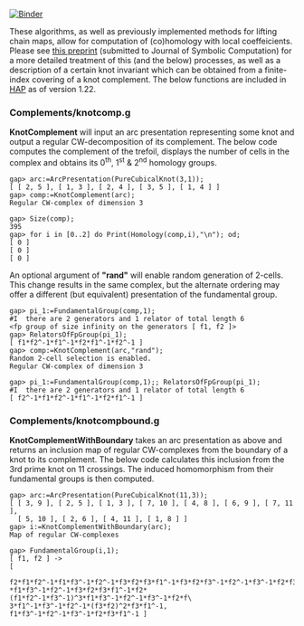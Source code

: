 [![Binder](https://mybinder.org/badge_logo.svg)](https://mybinder.org/v2/gh/kelfriend/1-knots/master)

These algorithms, as well as previously implemented methods for lifting chain maps, allow for computation of (co)homology with local coeffeicients. Please see [this preprint](http://hamilton.nuigalway.ie/preprints/LocalCoho.pdf) (submitted to Journal of Symbolic Computation) for a more detailed treatment of this (and the below) processes, as well as a description of a certain knot invariant which can be obtained from a finite-index covering of a knot complement. The below functions are included in [HAP](http://hamilton.nuigalway.ie/Hap/www/index.html) as of version 1.22.

### Complements/knotcomp.g
**KnotComplement** will input an arc presentation representing some knot and output a regular CW-decomposition of its complement.
The below code computes the complement of the trefoil, displays the number of cells in the complex and obtains its 0<sup>th</sup>,
1<sup>st</sup> & 2<sup>nd</sup> homology groups.
```
gap> arc:=ArcPresentation(PureCubicalKnot(3,1));
[ [ 2, 5 ], [ 1, 3 ], [ 2, 4 ], [ 3, 5 ], [ 1, 4 ] ]
gap> comp:=KnotComplement(arc);
Regular CW-complex of dimension 3

gap> Size(comp);
395
gap> for i in [0..2] do Print(Homology(comp,i),"\n"); od;
[ 0 ]
[ 0 ]
[ 0 ]
```
An optional argument of **"rand"** will enable random generation of 2-cells. This change results in the same complex, but the
alternate ordering may offer a different (but equivalent) presentation of the fundamental group.
```
gap> pi_1:=FundamentalGroup(comp,1);
#I  there are 2 generators and 1 relator of total length 6
<fp group of size infinity on the generators [ f1, f2 ]>
gap> RelatorsOfFpGroup(pi_1);
[ f1*f2^-1*f1^-1*f2*f1^-1*f2^-1 ]
gap> comp:=KnotComplement(arc,"rand");
Random 2-cell selection is enabled.
Regular CW-complex of dimension 3

gap> pi_1:=FundamentalGroup(comp,1);; RelatorsOfFpGroup(pi_1);
#I  there are 2 generators and 1 relator of total length 6
[ f2^-1*f1*f2^-1*f1^-1*f2*f1^-1 ]
```
### Complements/knotcompbound.g
**KnotComplementWithBoundary** takes an arc presentation as above and returns an inclusion map of regular CW-complexes from the
boundary of a knot to its complement. The below code calculates this inclusion from the 3rd prime knot on 11
crossings. The induced homomorphism from their fundamental groups is then computed.
```
gap> arc:=ArcPresentation(PureCubicalKnot(11,3));
[ [ 3, 9 ], [ 2, 5 ], [ 1, 3 ], [ 7, 10 ], [ 4, 8 ], [ 6, 9 ], [ 7, 11 ], 
  [ 5, 10 ], [ 2, 6 ], [ 4, 11 ], [ 1, 8 ] ]
gap> i:=KnotComplementWithBoundary(arc);
Map of regular CW-complexes

gap> FundamentalGroup(i,1);
[ f1, f2 ] -> 
[ 
  f2*f1*f2^-1*f1*f3^-1*f2^-1*f3*f2*f3*f1^-1*f3*f2*f3^-1*f2^-1*f3^-1*f2*f3*f2^-1\
*f1*f3^-1*f2^-1*f3*f2*f3*f1^-1*f2*(f1*f2^-1*f3^-1)^3*f1*f3^-1*f2^-1*f3^-1*f2*f\
3*f1^-1*f3^-1*f2^-1*(f3*f2)^2*f3*f1^-1, f1*f3^-1*f2^-1*f3^-1*f2*f3*f1^-1 ]
```
